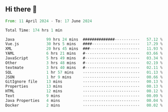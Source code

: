 ## Hi there 👋
<!--START_SECTION:waka-->

```rust
From: 11 April 2024 - To: 17 June 2024

Total Time: 174 hrs 1 min

Java              99 hrs 24 mins  ##############-----------   57.12 %
Vue.js            30 hrs 5 mins   ####---------------------   17.29 %
XML               20 hrs 45 mins  ###----------------------   11.93 %
YAML              6 hrs 21 mins   #------------------------   03.66 %
JavaScript        5 hrs 49 mins   #------------------------   03.34 %
Other             3 hrs 48 mins   #------------------------   02.19 %
textmate          3 hrs 40 mins   #------------------------   02.11 %
SQL               1 hr 57 mins    -------------------------   01.13 %
JSON              1 hr 9 mins     -------------------------   00.66 %
GitIgnore file    13 mins         -------------------------   00.13 %
Properties        13 mins         -------------------------   00.13 %
HTML              12 mins         -------------------------   00.12 %
Text              9 mins          -------------------------   00.09 %
Java Properties   4 mins          -------------------------   00.04 %
Docker            2 mins          -------------------------   00.02 %
```

<!--END_SECTION:waka-->
<!--
**lianggeshanhetao/lianggeshanhetao** is a ✨ _special_ ✨ repository because its `README.md` (this file) appears on your GitHub profile.

Here are some ideas to get you started:

- 🔭 I’m currently working on ...
- 🌱 I’m currently learning ...
- 👯 I’m looking to collaborate on ...
- 🤔 I’m looking for help with ...
- 💬 Ask me about ...
- 📫 How to reach me: ...
- 😄 Pronouns: ...
- ⚡ Fun fact: ...
-->
